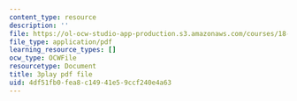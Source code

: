 ```yaml
---
content_type: resource
description: ''
file: https://ol-ocw-studio-app-production.s3.amazonaws.com/courses/18-06sc-linear-algebra-fall-2011/4df51fb0fea8c14941e59ccf240e4a63_t-n4a18AW08.pdf
file_type: application/pdf
learning_resource_types: []
ocw_type: OCWFile
resourcetype: Document
title: 3play pdf file
uid: 4df51fb0-fea8-c149-41e5-9ccf240e4a63
---
```

